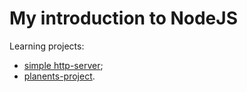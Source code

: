 # My introduction to NodeJS

Learning projects:
- [simple http-server](https://github.com/EvgenyWas/intro-to-nodejs/tree/http-server);
- [planents-project](https://github.com/EvgenyWas/intro-to-nodejs/tree/planets-project).
